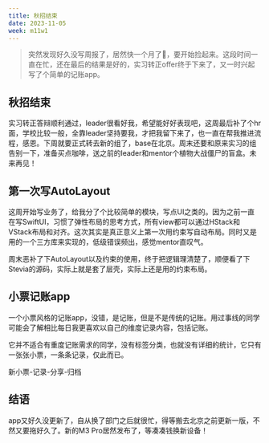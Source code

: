 ```yaml
---
title: 秋招结束
date: 2023-11-05
week: m11w1
---
```


> 突然发现好久没写周报了，居然快一个月了🤯，要开始捡起来。这段时间一直在忙，还在最后的结果是好的，实习转正offer终于下来了，又一时兴起写了个简单的记账app。
> 

## 秋招结束

实习转正答辩顺利通过，leader很看好我，希望能好好表现吧，这周最后补了个hr面，学校比较一般，全靠leader坚持要我，才把我留下来了，也一直在帮我推进流程，感恩。下周就要正式转去新的组了，base在北京。周末还要和原来实习的组告别一下，准备买点咖啡，送之前的leader和mentor个植物大战僵尸的盲盒。未来再见！

## 第一次写AutoLayout

这周开始写业务了，给我分了个比较简单的模块，写点UI之类的。因为之前一直在写SwiftUI，习惯了弹性布局的思考方式，所有view都可以通过HStack和VStack布局和对齐。这次其实是真正意义上第一次用约束写自动布局。同时又是用的一个三方库来实现的，低级错误频出，感觉mentor直叹气。

周末恶补了下AutoLayout以及约束的使用，终于把逻辑理清楚了，顺便看了下Stevia的源码，实际上就是套了层壳，实际上还是用的约束布局。

## 小票记账app

一个小票风格的记账app，没错，是记账，但是不是传统的记账。用过事线的同学可能会了解相比每日我更喜欢以自己的维度记录内容，包括记账。

它并不适合有重度记账需求的同学，没有标签分类，也就没有详细的统计，它只有一张张小票，一条条记录，仅此而已。

新小票-记录-分享-归档

## 结语

app又好久没更新了，自从换了部门之后就很忙，得等搬去北京之前更新一版，不然又要拖好久了。新的M3 Pro居然发布了，等凑凑钱换新设备！